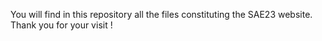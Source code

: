 You will find in this repository all the files constituting the SAE23 website. Thank you for your visit !
